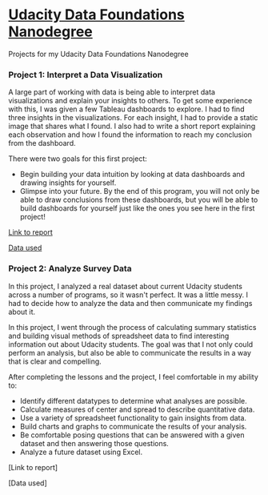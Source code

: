 # [Udacity Data Foundations Nanodegree](https://eu.udacity.com/course/data-foundations-nanodegree--nd100)
Projects for my Udacity Data Foundations Nanodegree

### Project 1: Interpret a Data Visualization

A large part of working with data is being able to interpret data visualizations and explain your insights to others. To get some experience with this, I was given a few Tableau dashboards to explore. I had to find three insights in the visualizations. For each insight, I had to provide a static image that shares what I found. I also had to write a short report explaining each observation and how I found the information to reach my conclusion from the dashboard.

There were two goals for this first project:
- Begin building your data intuition by looking at data dashboards and drawing insights for yourself.
- Glimpse into your future. By the end of this program, you will not only be able to draw conclusions from these dashboards, but you will be able to build dashboards for yourself just like the ones you see here in the first project!

[Link to report](https://github.com/NickZward/Nanodegree-Data-Foundations/blob/master/Project%201/Project%201%20Interpret%20a%20Data%20Visualization.pdf)

[Data used](https://public.tableau.com/en-us/s/gallery/malaria-africa?gallery=featured)

### Project 2: Analyze Survey Data

In this project, I analyzed a real dataset about current Udacity students across a number of programs, so it wasn't perfect. It was a little messy. I had to decide how to analyze the data and then communicate my findings about it. 

In this project, I went through the process of calculating summary statistics and building visual methods of spreadsheet data to find interesting information out about Udacity students. The goal was that I not only could perform an analysis, but also be able to communicate the results in a way that is clear and compelling.

After completing the lessons and the project, I feel comfortable in my ability to:
- Identify different datatypes to determine what analyses are possible.
- Calculate measures of center and spread to describe quantitative data.
- Use a variety of spreadsheet functionality to gain insights from data.
- Build charts and graphs to communicate the results of your analysis.
- Be comfortable posing questions that can be answered with a given dataset and then answering those questions.
- Analyze a future dataset using Excel.

[Link to report]

[Data used]
